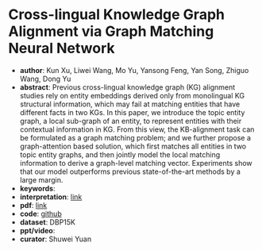 # Cross-lingual Knowledge Graph Alignment via Graph Matching Neural Network
* **author**: Kun Xu, Liwei Wang, Mo Yu, Yansong Feng, Yan Song, Zhiguo Wang, Dong Yu
* **abstract**: Previous cross-lingual knowledge graph (KG) alignment studies rely on entity embeddings derived only from monolingual KG structural information, which may fail at matching entities that have different facts in two KGs. In this paper, we introduce the topic entity graph, a local sub-graph of an entity, to represent entities with their contextual information in KG. From this view, the KB-alignment task can be formulated as a graph matching problem; and we further propose a graph-attention based solution, which first matches all entities in two topic entity graphs, and then jointly model the local matching information to derive a graph-level matching vector. Experiments show that our model outperforms previous state-of-the-art methods by a large margin.
* **keywords**: 
* **interpretation**: [link](https://thinkwee.top/2019/11/13/kg/)
* **pdf**:  [link](https://www.aclweb.org/anthology/P19-1304.pdf)
* **code**: [github](https://github.com/syxu828/Crosslingula-KG-Matching)
* **dataset**: DBP15K
* **ppt/video**: 
* **curator**: Shuwei Yuan
